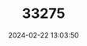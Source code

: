 ---
title: "33275"
category: "Shorea faguetiana"
draft: false
date: 2024-02-22 13:03:50
languages:
  Malay: ["Damar Siput"]
  Thai: ["Ka Lo"]
  English: ["Yellow Meranti"]
---